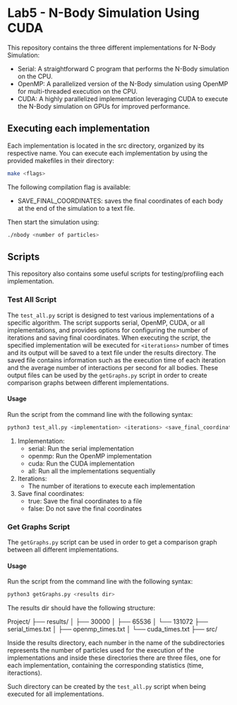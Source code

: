 # Lab5 - N-Body Simulation Using CUDA
This repository contains the three different implementations for N-Body Simulation:
- Serial: A straightforward C program that performs the N-Body simulation on the CPU.
- OpenMP: A parallelized version of the N-Body simulation using OpenMP for multi-threaded execution on the CPU.
- CUDA: A highly parallelized implementation leveraging CUDA to execute the N-Body simulation on GPUs for improved performance.

## **Executing each implementation**
Each implementation is located in the src directory, organized by its respective name.
You can execute each implementation by using the provided makefiles in their directory:

```bash 
make <flags>
```
The following compilation flag is available:
- SAVE_FINAL_COORDINATES: saves the final coordinates of each body at the end of the simulation to a text file. 

Then start the simulation using:

```bash 
./nbody <number of particles>
```

## **Scripts** 
This repository also contains some useful scripts for testing/profiling each implementation.

### **Test All Script**
The `test_all.py` script is designed to test various implementations of a specific algorithm. The script supports serial, OpenMP, CUDA, or all implementations, and provides options for configuring the number of iterations and saving final coordinates. When executing the script, the specified implementation will be executed for `<iterations>` number of times and its output will be saved to a text file under the results directory. The saved file contains information such as the execution time of each iteration and the average number of interactions per second for all bodies. These output files can be used by the `getGraphs.py` script in order to create comparison graphs between different implementations.

#### **Usage**

Run the script from the command line with the following syntax:

```bash
python3 test_all.py <implementation> <iterations> <save_final_coordinates>
```

1. Implementation:
    - serial: Run the serial implementation
    - openmp: Run the OpenMP implementation
    - cuda: Run the CUDA implementation
    - all: Run all the implementations sequentially
2. Iterations: 
    - The number of iterations to execute each implementation
3. Save final coordinates:
    - true: Save the final coordinates to a file
    - false: Do not save the final coordinates

### **Get Graphs Script**

The `getGraphs.py` script can be used in order to get a comparison graph between all different implementations. 

#### **Usage**

Run the script from the command line with the following syntax:

```bash
python3 getGraphs.py <results dir>
```

The results dir should have the following structure:

Project/
├── results/
│   ├── 30000
│   ├── 65536
│   └── 131072
        ├── serial_times.txt
│       ├── openmp_times.txt
│       └── cuda_times.txt 
├── src/ 

Inside the results directory, each number in the name of the subdirectories represents the number of particles used for the execution of the implementations and inside these directories there are three files, one for each implementation, containing the corresponding statistics (time, iteractions).

Such directory can be created by the `test_all.py` script when being executed for all implementations.